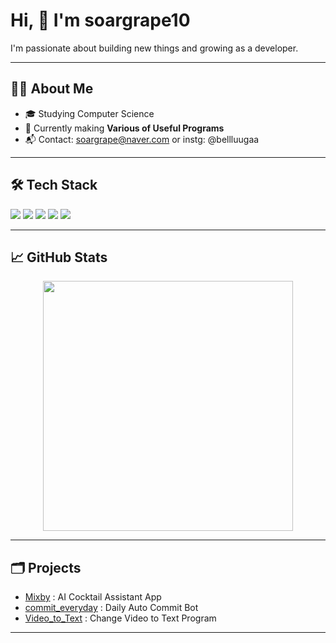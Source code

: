 # Hi, 👋 I'm soargrape10

I'm passionate about building new things and growing as a developer.

---

## 🧑‍💻 About Me
- 🎓 Studying Computer Science
- 🌱 Currently making **Various of Useful Programs**
- 📬 Contact: soargrape@naver.com or instg: @bellluugaa

---

## 🛠️ Tech Stack
<div>
  <img src="https://img.shields.io/badge/Python-3776AB?style=flat-square&logo=Python&logoColor=white"/>
  <img src="https://img.shields.io/badge/JavaScript-F7DF1E?style=flat-square&logo=JavaScript&logoColor=black"/>
  <img src="https://img.shields.io/badge/Flutter-02569B?style=flat-square&logo=Flutter&logoColor=white"/>
  <img src="https://img.shields.io/badge/HTML5-E34F26?style=flat-square&logo=HTML5&logoColor=white"/>
  <img src="https://img.shields.io/badge/CSS3-1572B6?style=flat-square&logo=CSS3&logoColor=white"/>
</div>

---

## 📈 GitHub Stats
<div align="center">
  <img src="https://github-readme-stats.vercel.app/api?username=soargrape10&show_icons=true&theme=default" width="400px" />
</div>

---

## 🗂️ Projects
- [Mixby](https://github.com/soargrape10/mixby) : AI Cocktail Assistant App
- [commit_everyday](https://github.com/soargrape10/commit_everyday) : Daily Auto Commit Bot
- [Video_to_Text](https://github.com/soargrape10/Video_to_Text) : Change Video to Text Program

---

